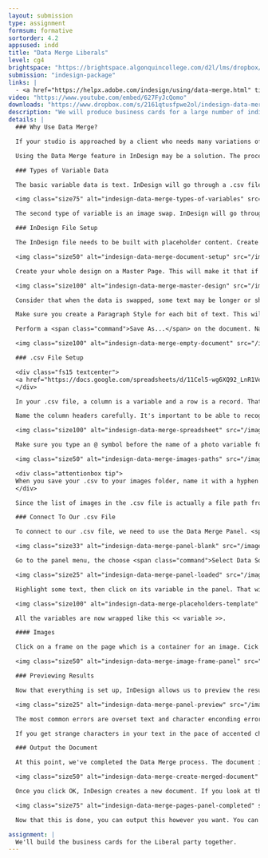 ```yaml
---
layout: submission
type: assignment
formsum: formative
sortorder: 4.2
appsused: indd
title: "Data Merge Liberals"
level: cg4
brightspace: "https://brightspace.algonquincollege.com/d2l/lms/dropbox/user/folder_submit_files.d2l?db=292881&grpid=0&isprv=0&bp=0&ou=314350"
submission: "indesign-package"
links: |
  - <a href="https://helpx.adobe.com/indesign/using/data-merge.html" title="x">InDesign Data Merge</a>
video: "https://www.youtube.com/embed/627FyJcQomo"
downloads: "https://www.dropbox.com/s/2161qtusfpwe2ol/indesign-data-merge-liberals.zip?dl=1"
description: "We will produce business cards for a large number of individuals working for the same organization using data merge functionality in Adobe InDesign."
details: |
  ### Why Use Data Merge?

  If your studio is approached by a client who needs many variations of one document created, a manual solution is not realistic. The time spent would be too long, thus too expensive. Also it's too easy to make mistakes when dealing with so much data manually.

  Using the Data Merge feature in InDesign may be a solution. The process requires a bit of setup the first time around, but it's much easier to deal with repeat orders. All we need to do is edit a spreadsheet. Dealing with a spreadsheet is much easier than working in InDesign. It's easier to sort content, spot duplicates or delete entries.

  ### Types of Variable Data

  The basic variable data is text. InDesign will go through a .csv file row by row and replace the content in the InDesign document with the content from the .csv file.

  <img class="size75" alt="indesign-data-merge-types-of-variables" src="/images/indesign-data-merge/indesign-data-merge-types-of-variables.jpg">

  The second type of variable is an image swap. InDesign will go through the .csv file row by row and swap out images based on the path to a folder on images in the .csv.

  ### InDesign File Setup

  The InDesign file needs to be built with placeholder content. Create all the text and image frames you would usually create to design your business card. Use a Adobe Fonts sans serif in your design.

  <img class="size50" alt="indesign-data-merge-document-setup" src="/images/indesign-data-merge/indesign-data-merge-document-setup.jpg">

  Create your whole design on a Master Page. This will make it that if you need to edit after the fact, you can do your edits on the Master. As you can see, rather than typing in the individual's info, we've entered the column headers in their places. This makes it easier to identify things as we work.

  <img class="size100" alt="indesign-data-merge-master-design" src="/images/indesign-data-merge/indesign-data-merge-master-design.jpg">

  Consider that when the data is swapped, some text may be longer or shorter. Your design needs to accomodate longer or shorter text for each data point.

  Make sure you create a Paragraph Style for each bit of text. This will make editing easier. If ever a piece of text is too long, you can make the text smaller in the style sheet to accomodate available space.

  Perform a <span class="command">Save As...</span> on the document. Name the new document *Placeholders.indd*. In this file, empty out the images from the frames.

  <img class="size100" alt="indesign-data-merge-empty-document" src="/images/indesign-data-merge/indesign-data-merge-empty-document.jpg">

  ### .csv File Setup

  <div class="fs15 textcenter">
  <a href="https://docs.google.com/spreadsheets/d/11Cel5-wg6XQ92_LnR1VexeKpvoPsviuI1d72V64PR2A/edit?usp=sharing" title="Spreadsheet Data" target="_blank" class="limegreen">Spreadsheet Data</a>
  </div>

  In your .csv file, a column is a variable and a row is a record. That means that each column lists a specified type of data. It will either be text or an image. Each row is a set of related data.

  Name the column headers carefully. It's important to be able to recognize where the variable will end up on the page in InDesign.

  <img class="size100" alt="indesign-data-merge-spreadsheet" src="/images/indesign-data-merge/indesign-data-merge-spreadsheet.jpg">

  Make sure you type an @ symbol before the name of a photo variable for InDesign to recognize it as an image swap variable. If you're working in Excel, you'll need to place a quote mark before the @ symbol, so "@photo. Or you could just not use Excel. There are many better alternatives, like Apple Numbers and Google Sheets.

  <img class="size50" alt="indesign-data-merge-images-paths" src="/images/indesign-data-merge/indesign-data-merge-images-paths.jpg">

  <div class="attentionbox tip">
  When you save your .csv to your images folder, name it with a hyphen or an underscore before its name, like -data.csv. This will make it be at the top of the file list in Finder.
  </div>

  Since the list of images in the .csv file is actually a file path from the .csv to the images, it's easiest to simply place the .csv right in the images folder. If you were to place the .csv outside the images folder, you would need to prepend the image list with "images/..." like you do when you're building a web site.

  ### Connect To Our .csv File

  To connect to our .csv file, we need to use the Data Merge Panel. <span class="command">Window > Utilities > Data Merge</span>

  <img class="size33" alt="indesign-data-merge-panel-blank" src="/images/indesign-data-merge/indesign-data-merge-panel-blank.jpg">

  Go to the panel menu, the choose <span class="command">Select Data Source...</span> Open the .csv file. The list of variables will appear in the panel.

  <img class="size25" alt="indesign-data-merge-panel-loaded" src="/images/indesign-data-merge/indesign-data-merge-panel-loaded.jpg">

  Highlight some text, then click on its variable in the panel. That will bind the variable to those characters. When it comes to an image, select the frame, then click on its variable in the panel.

  <img class="size100" alt="indesign-data-merge-placeholders-template" src="/images/indesign-data-merge/indesign-data-merge-placeholders-template.jpg">

  All the variables are now wrapped like this << variable >>.

  #### Images

  Click on a frame on the page which is a container for an image. Cick on its variable in the panel to attribute that variable to the frame. That's it. Now the variable is bound to the image frame.

  <img class="size50" alt="indesign-data-merge-image-frame-panel" src="/images/indesign-data-merge/indesign-data-merge-image-frame-panel.jpg">

  ### Previewing Results

  Now that everything is set up, InDesign allows us to preview the result. Use forward and back buttons at the bottom of the Data Merge Panel. You can spot errors, then fix them.

  <img class="size25" alt="indesign-data-merge-panel-preview" src="/images/indesign-data-merge/indesign-data-merge-panel-preview.jpg">

  The most common errors are overset text and character enconding errors. Look out for the <span style="color: red; border: solid red 2px;">+</span> symbol, which is overset text. Make your text frame longer to resolve this.

  If you get strange characters in your text in the pace of accented characters, this is an encoding error. You need to make sure your .csv file was save with macOS Roman encoding. Excel is not very good at this. I suggest you either use Apple Numbers or Google Sheets for this exercise.

  ### Output the Document

  At this point, we've completed the Data Merge process. The document is considered merged with the data file. Now we need to know the intent for the file. Are they business cards to be sent to press? Are they web banners to be output as .gif files? We output differently depending on the intent. In our case we can output an InDesign document with a record on each page. To do so, click on the button in the panel (or go Create Merged Document from the panel menu).

  <img class="size50" alt="indesign-data-merge-create-merged-document" src="/images/indesign-data-merge/indesign-data-merge-create-merged-document.jpg">

  Once you click OK, InDesign creates a new document. If you look at the Pages Panel, you'll see as many document pages as there were records in the .csv file.

  <img class="size75" alt="indesign-data-merge-pages-panel-completed" src="/images/indesign-data-merge/indesign-data-merge-pages-panel-completed.jpg">

  Now that this is done, you can output this however you want. You can simply use the Package function to gather all related assets and produce a PDF file all at once.

assignment: |
  We'll build the business cards for the Liberal party together.
---
```

